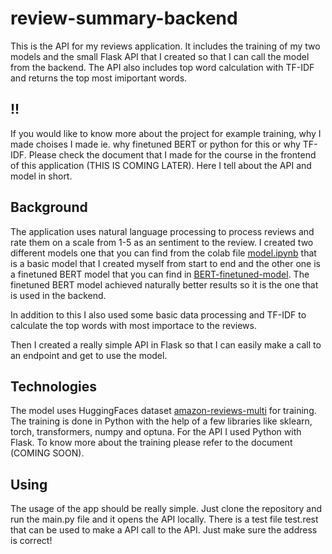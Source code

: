 # review-summary-backend

This is the API for my reviews application. It includes the training of my two models and the small Flask API that I created so that I can call the model from the backend. The API also includes top word calculation with TF-IDF and returns the top most imiportant words.

## !!

If you would like to know more about the project for example training, why I made choises I made ie. why finetuned BERT or python for this or why TF-IDF. Please check the document that I made for the course in the frontend of this application (THIS IS COMING LATER). Here I tell about the API and model in short.

## Background

The application uses natural language processing to process reviews and rate them on a scale from 1-5 as an sentiment to the review. I created two different models one that you can find from the colab file [model.ipynb](https://github.com/Iispar/review-summary-API/blob/main/model.ipynb) that is a basic model that I created myself from start to end and the other one is a finetuned BERT model that you can find in [BERT-finetuned-model](https://github.com/Iispar/review-summary-API/blob/main/BERT-finetuned-model.ipynb). The finetuned BERT model achieved naturally better results so it is the one that is used in the backend.

In addition to this I also used some basic data processing and TF-IDF to calculate the top words with most importace to the reviews. 

Then I created a really simple API in Flask so that I can easily make a call to an endpoint and get to use the model.

## Technologies

The model uses HuggingFaces dataset [amazon-reviews-multi](https://huggingface.co/datasets/amazon_reviews_multi/viewer/en/train) for training. The training is done in Python with the help of a few libraries like sklearn, torch, transformers, numpy and optuna. For the API I used Python with Flask. To know more about the training please refer to the document (COMING SOON).

## Using

The usage of the app should be really simple. Just clone the repository and run the main.py file and it opens the API locally. There is a test file test.rest that can be used to make a API call to the API. Just make sure the address is correct!
